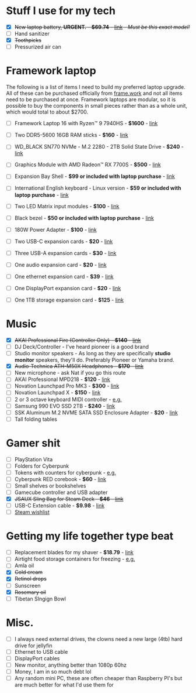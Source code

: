 # Stuff I use for my tech
-  [x] ~~New laptop battery, **URGENT.** - **$69.74** - [link](https://www.amazon.com/gp/product/B08T1FW6GF?psc=1) - *Must be this exact model!*~~
-  [ ] Hand sanitizer
-  [x] ~~Toothpicks~~
-  [ ] Pressurized air can

# Framework laptop

The following is a list of items I need to build my preferred laptop upgrade. All of these can be purchased officially from [frame.work](https://frame.work) and not all items need to be purchased at once. Framework laptops are modular, so it is possible to buy the components in small pieces rather than as a whole unit, which would total to about $2700.

- [ ] Framework Laptop 16 with Ryzen™ 9 7940HS  - **$1600** - [link](https://frame.work/products/laptop16-diy-amd-7040/configuration/new)
- [ ] Two DDR5-5600 16GB RAM sticks - **$160** - [link](https://frame.work/products/ddr5-5600?v=FRANRM0002X2)
- [ ] WD_BLACK SN770 NVMe - M.2 2280 - 2TB Solid State Drive - **$240** - [link](https://frame.work/products/wd_black-sn770-nvme?v=FRANRXWD0B)
- [ ] Graphics Module with AMD Radeon™ RX 7700S - **$500** - [link](https://frame.work/products/16-graphics-module-amd-radeon-rx-7700s)
- [ ] Expansion Bay Shell - **$99 or included with laptop purchase** - [link](https://frame.work/products/16-expansion-bay-shell)
- [ ] International English keyboard - Linux version - **$59 or included with laptop purchase** - [link](https://frame.work/products/keyboard-module?v=FRAKDW00BC)
- [ ] Two LED Matrix input modules - **$100** - [link](https://frame.work/products/16-led-matrix)
- [ ] Black bezel - **$50 or included with laptop purchase** - [link](https://frame.work/products/16-bezel?v=FRAGCB0001)
- [ ] 180W Power Adapter - **$100** - [link](https://frame.work/products/16-power-adapter?v=FRANCR000B)
- [ ] Two USB-C expansion cards - **$20** - [link](https://frame.work/products/usb-c-expansion-card?v=FRACCKBZ01)
- [ ] Three USB-A expansion cards - **$30** - [link](https://frame.work/products/usb-a-expansion-card)
- [ ] One audio expansion card - **$20** - [link](https://frame.work/products/audio-expansion-card)
- [ ] One ethernet expansion card - **$39** - [link](https://frame.work/products/ethernet-expansion-card?v=FRACCTBZ00)
- [ ] One DisplayPort expansion card - **$20** - [link](https://frame.work/products/displayport-2nd-gen-expansion-card)
- [ ] One 1TB storage expansion card - **$125** - [link](https://frame.work/products/storage-expansion-card-2nd-gen?v=FRACCFBZ0A-2)


# Music
- [x] ~~AKAI Professional Fire (Controller Only) - **$140** - [link](https://www.amazon.com/dp/B08284R4JZ/)~~
- [ ] DJ Deck/Controller - I've heard pioneer is a good brand
- [ ] Studio monitor speakers - As long as they are specifically **studio monitor** speakers, they'll do. Preferably Pioneer or Yamaha brand.
- [x] ~~Audio-Technica ATH-M50X Headphones - **$170** - [link](https://www.amazon.com/Audio-Technica-ATH-M50x-Professional-Monitor-Headphones/dp/B00HVLUR86)~~
- [ ] New microphone - ask Nat if you go this route
- [ ] AKAI Professional MPD218 - **$120** - [link](https://www.amazon.com/gp/product/B0116X17JW?psc=1)
- [ ] Novation Launchpad Pro MK3 - **$300** - [link](https://www.amazon.com/Novation-AMS-LAUNCHPAD-Pro-MK3-Launchpad-Pro-MK3/dp/B083JJZVW7)
- [ ] Novation Launchpad X - **$150** - [link](https://www.amazon.com/Novation-Launchpad-Grid-Controller-Ableton/dp/B07WWZCMP5)
- [ ] 2 or 3 octave keyboard MIDI controller - [e.g.](https://www.amazon.com/Novation-Launchkey-MK4-MIDI-Keyboard/dp/B0D6YWDJC2)
- [ ] Samsung 990 EVO SSD 2TB - **$240** - [link](https://www.amazon.com/gp/product/B0CRC7H66Z/ref=ox_sc_saved_image_3?smid=ATVPDKIKX0DER&psc=1)
- [ ] SSK Aluminum M.2 NVME SATA SSD Enclosure Adapter - **$20** - [link](https://www.amazon.com/gp/product/B07MNFH1PX?psc=1)
- [ ] Tall folding tables

# Gamer shit
- [ ] PlayStation Vita
- [ ] Folders for Cyberpunk
- [ ] Tokens with counters for cyberpunk - [e.g.](https://www.amazon.com/gp/product/B08JP7P3J9?psc=1)
- [ ] Cyberpunk RED corebook - **$60** - [link](https://talsorianstore.com/collections/cyberpunk/products/cyberpunk-red)
- [ ] Small shelves or bookshelves
- [ ] Gamecube controller and USB adapter
- [x] ~~JSAUX Sling Bag for Steam Deck - **$46** - [link](https://www.amazon.com/gp/product/B0BL2SVTBY?psc=1)~~
- [ ] USB-C Extension cable - **$9.98** - [link](https://www.amazon.com/Faracent-Extension-Charging-Nintendo-Touchbar/dp/B071DMMW4J)
- [ ] [Steam wishlist](https://store.steampowered.com/wishlist/id/exaset/)

# Getting my life together type beat
- [ ] Replacement blades for my shaver - **$18.79** - [link](Ahttps://www.amazon.com/gp/product/B095W4N54B?psc=1)
- [ ] Airtight food storage containers for freezing - [e.g.](https://www.amazon.com/Rubbermaid-Brilliance-Storage-Container-BPA-free/dp/B079M8FPTW)
- [ ] Amla oil
- [x] ~~Cold cream~~
- [x] ~~Retinol drops~~
- [ ] Sunscreen
- [x] ~~Rosemary oil~~
- [ ] Tibetan SIngign Bowl

# Misc. 
- [ ] I always need external drives, the clowns need a new large (4tb) hard drive for jellyfin
- [ ] Ethernet to USB cable
- [ ] DisplayPort cables
- [ ] New monitor, anything better than 1080p 60hz
- [ ] Money, I am in so much debt lol
- [ ] Any random mini PC, these are often cheaper than Raspberry PI's but are much better for what I'd use them for
